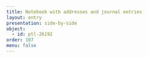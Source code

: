 ```yaml
---
title: Notebook with addresses and journal entries
layout: entry
presentation: side-by-side
object:
  - id: ptl-26192
order: 107
menu: false
---
```








